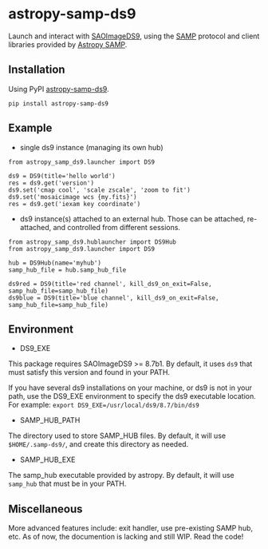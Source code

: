 astropy-samp-ds9
================

Launch and interact with [SAOImageDS9](https://github.com/SAOImageDS9/SAOImageDS9), using the [SAMP](http://www.ivoa.net/Documents/latest/SAMP.html) protocol and client libraries provided by [Astropy SAMP](https://docs.astropy.org/en/stable/samp/index.html).

Installation
------------

Using PyPI [astropy-samp-ds9](https://pypi.org/project/astropy-samp-ds9/).

```
pip install astropy-samp-ds9
```

Example
-------

* single ds9 instance (managing its own hub)

```
from astropy_samp_ds9.launcher import DS9

ds9 = DS9(title='hello world')
res = ds9.get('version')
ds9.set('cmap cool', 'scale zscale', 'zoom to fit')
ds9.set('mosaicimage wcs {my.fits}')
res = ds9.get('iexam key coordinate')
```

* ds9 instance(s) attached to an external hub. Those can be attached, re-attached, and controlled from different sessions.

```
from astropy_samp_ds9.hublauncher import DS9Hub
from astropy_samp_ds9.launcher import DS9

hub = DS9Hub(name='myhub')
samp_hub_file = hub.samp_hub_file

ds9red = DS9(title='red channel', kill_ds9_on_exit=False, samp_hub_file=samp_hub_file)
ds9blue = DS9(title='blue channel', kill_ds9_on_exit=False, samp_hub_file=samp_hub_file)

```

Environment
-----------

* DS9_EXE

This package requires SAOImageDS9 >= 8.7b1.
By default, it uses `ds9` that must satisfy this version and found in your PATH.

If you have several ds9 installations on your machine, or ds9 is not in your path, use
the DS9_EXE environment to specify the ds9 executable location.
For example: `export DS9_EXE=/usr/local/ds9/8.7/bin/ds9`

* SAMP_HUB_PATH

The directory used to store SAMP_HUB files.
By default, it will use `$HOME/.samp-ds9/`, and create this directory as needed.

* SAMP_HUB_EXE

The samp_hub executable provided by astropy.
By default, it will use `samp_hub` that must be in your PATH.

Miscellaneous
-------------

More advanced features include: exit handler, use pre-existing SAMP hub, etc.
As of now, the documention is lacking and still WIP. Read the code!

